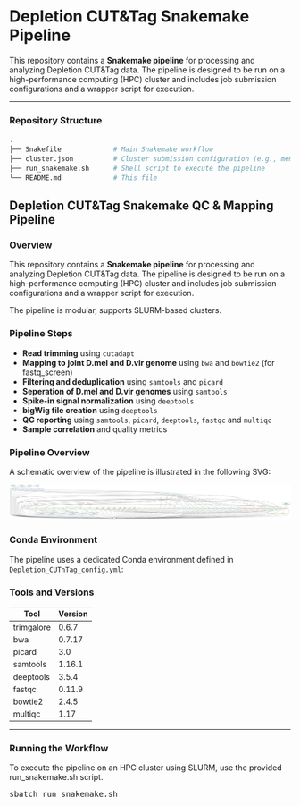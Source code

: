 # Depletion CUT&Tag Snakemake Pipeline

This repository contains a **Snakemake pipeline** for processing and analyzing Depletion CUT&Tag data. The pipeline is designed to be run on a high-performance computing (HPC) cluster and includes job submission configurations and a wrapper script for execution.

---

### Repository Structure

```bash
.
├── Snakefile             # Main Snakemake workflow
├── cluster.json          # Cluster submission configuration (e.g., memory, threads)
├── run_snakemake.sh      # Shell script to execute the pipeline
└── README.md             # This file

```

## Depletion CUT&Tag Snakemake QC & Mapping Pipeline

### Overview

This repository contains a **Snakemake pipeline** for processing and analyzing Depletion CUT&Tag data. The pipeline is designed to be run on a high-performance computing (HPC) cluster and includes job submission configurations and a wrapper script for execution.

The pipeline is modular, supports SLURM-based clusters.

### Pipeline Steps

- **Read trimming** using `cutadapt`
- **Mapping to joint D.mel and D.vir genome** using `bwa` and `bowtie2` (for fastq_screen)
- **Filtering and deduplication** using `samtools` and `picard`
- **Seperation of D.mel and D.vir genomes** using `samtools`
- **Spike-in signal normalization** using `deeptools`
- **bigWig file creation** using `deeptools`
- **QC reporting** using `samtools`, `picard`, `deeptools`, `fastqc` and `multiqc` 
- **Sample correlation** and quality metrics

### Pipeline Overview

A schematic overview of the pipeline is illustrated in the following SVG:

![Pipeline Overview](Depletion_CUTnTag_mapping_QC_dat.svg)

### Conda Environment

The pipeline uses a dedicated Conda environment defined in `Depletion_CUTnTag_config.yml`:

### Tools and Versions

| Tool           | Version  |
|----------------|----------|
| trimgalore     | 0.6.7    |
| bwa            | 0.7.17   |
| picard         | 3.0      |
| samtools       | 1.16.1   |
| deeptools      | 3.5.4    |
| fastqc         | 0.11.9   |
| bowtie2        | 2.4.5    |
| multiqc        | 1.17     |

---

### Running the Workflow

To execute the pipeline on an HPC cluster using SLURM, use the provided run_snakemake.sh script.

<pre>sbatch run_snakemake.sh</pre>
